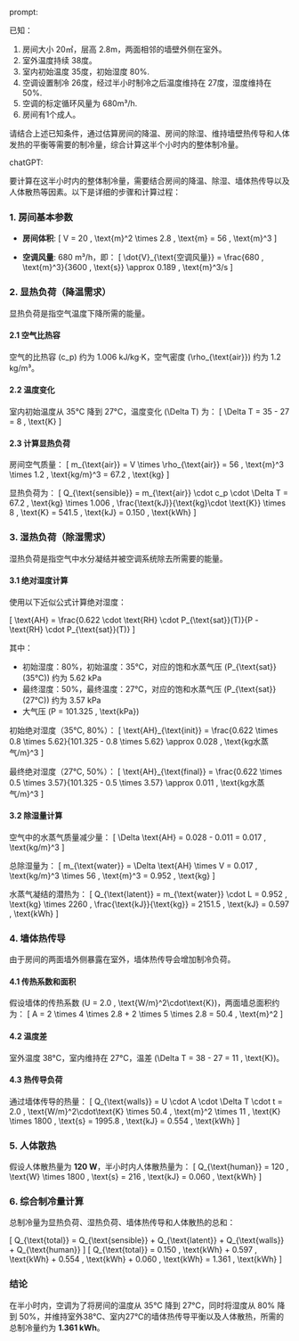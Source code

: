 prompt:

已知：

1. 房间大小 20㎡，层高 2.8m，两面相邻的墙壁外侧在室外。
2. 室外温度持续 38度。
3. 室内初始温度 35度，初始湿度 80%.
4. 空调设置制冷 26度，经过半小时制冷之后温度维持在 27度，湿度维持在 50%.
5. 空调的标定循环风量为 680m³/h.
6. 房间有1个成人。

请结合上述已知条件，通过估算房间的降温、房间的除湿、维持墙壁热传导和人体发热的平衡等需要的制冷量，综合计算这半个小时内的整体制冷量。

chatGPT:

要计算在这半小时内的整体制冷量，需要结合房间的降温、除湿、墙体热传导以及人体散热等因素。以下是详细的步骤和计算过程：

### 1. **房间基本参数**

- **房间体积**:
\[
V = 20 \, \text{m}^2 \times 2.8 \, \text{m} = 56 \, \text{m}^3
\]

- **空调风量**: 680 m³/h，即：
\[
\dot{V}_{\text{空调风量}} = \frac{680 \, \text{m}^3}{3600 \, \text{s}} \approx 0.189 \, \text{m}^3/s
\]

### 2. **显热负荷（降温需求）**

显热负荷是指空气温度下降所需的能量。

#### 2.1 **空气比热容**

空气的比热容 \(c_p\) 约为 1.006 kJ/kg·K，空气密度 \(\rho_{\text{air}}\) 约为 1.2 kg/m³。

#### 2.2 **温度变化**

室内初始温度从 35°C 降到 27°C，温度变化 \(\Delta T\) 为：
\[
\Delta T = 35 - 27 = 8 \, \text{K}
\]

#### 2.3 **计算显热负荷**

房间空气质量：
\[
m_{\text{air}} = V \times \rho_{\text{air}} = 56 \, \text{m}^3 \times 1.2 \, \text{kg/m}^3 = 67.2 \, \text{kg}
\]

显热负荷为：
\[
Q_{\text{sensible}} = m_{\text{air}} \cdot c_p \cdot \Delta T = 67.2 \, \text{kg} \times 1.006 \, \frac{\text{kJ}}{\text{kg}\cdot \text{K}} \times 8 \, \text{K} = 541.5 \, \text{kJ} = 0.150 \, \text{kWh}
\]

### 3. **湿热负荷（除湿需求）**

湿热负荷是指空气中水分凝结并被空调系统除去所需要的能量。

#### 3.1 **绝对湿度计算**

使用以下近似公式计算绝对湿度：

\[
\text{AH} = \frac{0.622 \cdot \text{RH} \cdot P_{\text{sat}}(T)}{P - \text{RH} \cdot P_{\text{sat}}(T)}
\]

其中：
- 初始湿度：80%，初始温度：35°C，对应的饱和水蒸气压 \(P_{\text{sat}}(35°C)\) 约为 5.62 kPa
- 最终湿度：50%，最终温度：27°C，对应的饱和水蒸气压 \(P_{\text{sat}}(27°C)\) 约为 3.57 kPa
- 大气压 \(P = 101.325 \, \text{kPa}\)

初始绝对湿度（35°C, 80%）：
\[
\text{AH}_{\text{init}} = \frac{0.622 \times 0.8 \times 5.62}{101.325 - 0.8 \times 5.62} \approx 0.028 \, \text{kg水蒸气/m}^3
\]

最终绝对湿度（27°C, 50%）：
\[
\text{AH}_{\text{final}} = \frac{0.622 \times 0.5 \times 3.57}{101.325 - 0.5 \times 3.57} \approx 0.011 \, \text{kg水蒸气/m}^3
\]

#### 3.2 **除湿量计算**

空气中的水蒸气质量减少量：
\[
\Delta \text{AH} = 0.028 - 0.011 = 0.017 \, \text{kg/m}^3
\]

总除湿量为：
\[
m_{\text{water}} = \Delta \text{AH} \times V = 0.017 \, \text{kg/m}^3 \times 56 \, \text{m}^3 = 0.952 \, \text{kg}
\]

水蒸气凝结的潜热为：
\[
Q_{\text{latent}} = m_{\text{water}} \cdot L = 0.952 \, \text{kg} \times 2260 \, \frac{\text{kJ}}{\text{kg}} = 2151.5 \, \text{kJ} = 0.597 \, \text{kWh}
\]

### 4. **墙体热传导**

由于房间的两面墙外侧暴露在室外，墙体热传导会增加制冷负荷。

#### 4.1 **传热系数和面积**

假设墙体的传热系数 \(U = 2.0 \, \text{W/m}^2\cdot\text{K}\)，两面墙总面积约为：
\[
A = 2 \times 4 \times 2.8 + 2 \times 5 \times 2.8 = 50.4 \, \text{m}^2
\]

#### 4.2 **温度差**

室外温度 38°C，室内维持在 27°C，温差 \(\Delta T = 38 - 27 = 11 \, \text{K}\)。

#### 4.3 **热传导负荷**

通过墙体传导的热量：
\[
Q_{\text{walls}} = U \cdot A \cdot \Delta T \cdot t = 2.0 \, \text{W/m}^2\cdot\text{K} \times 50.4 \, \text{m}^2 \times 11 \, \text{K} \times 1800 \, \text{s} = 1995.8 \, \text{kJ} = 0.554 \, \text{kWh}
\]

### 5. **人体散热**

假设人体散热量为 **120 W**，半小时内人体散热量为：
\[
Q_{\text{human}} = 120 \, \text{W} \times 1800 \, \text{s} = 216 \, \text{kJ} = 0.060 \, \text{kWh}
\]

### 6. **综合制冷量计算**

总制冷量为显热负荷、湿热负荷、墙体热传导和人体散热的总和：

\[
Q_{\text{total}} = Q_{\text{sensible}} + Q_{\text{latent}} + Q_{\text{walls}} + Q_{\text{human}}
\]
\[
Q_{\text{total}} = 0.150 \, \text{kWh} + 0.597 \, \text{kWh} + 0.554 \, \text{kWh} + 0.060 \, \text{kWh} = 1.361 \, \text{kWh}
\]

### 结论

在半小时内，空调为了将房间的温度从 35°C 降到 27°C，同时将湿度从 80% 降到 50%，并维持室外38°C、室内27°C的墙体热传导平衡以及人体散热，所需的总制冷量约为 **1.361 kWh**。